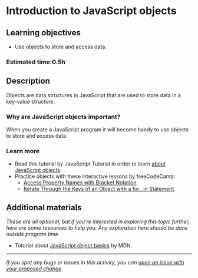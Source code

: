 # Introduction to JavaScript objects

## Learning objectives

- Use objects to store and access data.

### Estimated time:0.5h

## Description

Objects are data structures in JavaScript that are used to store data in a key-value structure.

### Why are JavaScript objects important?

When you create a JavaScript program it will become handy to use objects to store and access data.

### Learn more
- Read this tutorial by JavaScript Tutorial in order to learn [about JavaScript objects](https://www.javascripttutorial.net/javascript-objects/).
- Practice objects with these interactive lessons by freeCodeCamp:
  - [Access Property Names with Bracket Notation](https://www.freecodecamp.org/learn/javascript-algorithms-and-data-structures/basic-data-structures/access-property-names-with-bracket-notation).
  - [Iterate Through the Keys of an Object with a for...in Statement](https://www.freecodecamp.org/learn/javascript-algorithms-and-data-structures/basic-data-structures/iterate-through-the-keys-of-an-object-with-a-for---in-statement).

## Additional materials

*These are all optional, but if you're interested in exploring this topic further, here are some resources to help you. Any exploration here should be done outside program time.*
- Tutorial about [JavaScript object basics](https://developer.mozilla.org/en-US/docs/Learn/JavaScript/Objects/Basics) by MDN.

------

_If you spot any bugs or issues in this activity, you can [open an issue with your proposed change](https://github.com/microverseinc/curriculum-transversal-skills/blob/main/git-github/articles/open_issue.md)._
